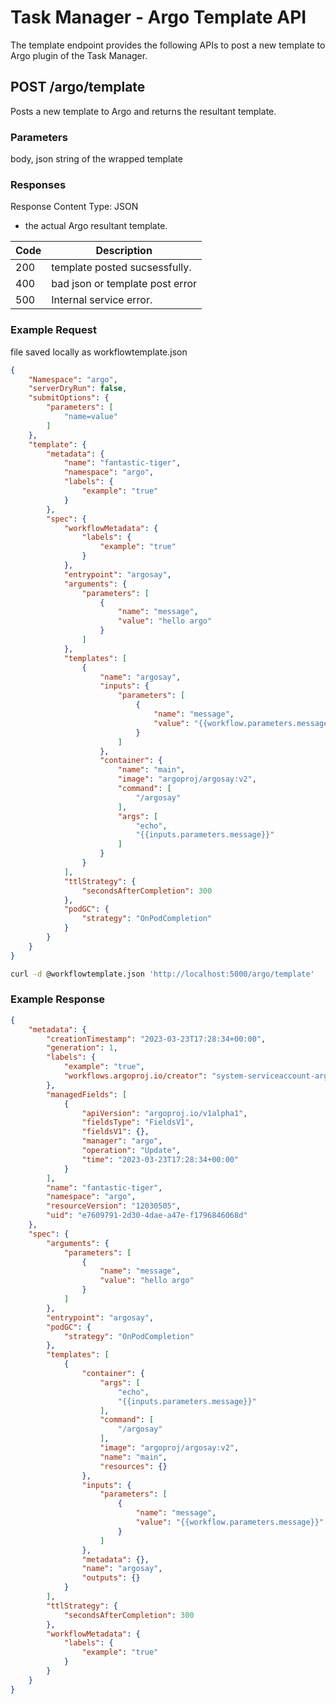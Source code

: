<!--
  ~ Copyright 2022 MONAI Consortium
  ~
  ~ Licensed under the Apache License, Version 2.0 (the "License");
  ~ you may not use this file except in compliance with the License.
  ~ You may obtain a copy of the License at
  ~
  ~ http://www.apache.org/licenses/LICENSE-2.0
  ~
  ~ Unless required by applicable law or agreed to in writing, software
  ~ distributed under the License is distributed on an "AS IS" BASIS,
  ~ WITHOUT WARRANTIES OR CONDITIONS OF ANY KIND, either express or implied.
  ~ See the License for the specific language governing permissions and
  ~ limitations under the License.
-->

# Task Manager - Argo Template API

The template endpoint provides the following APIs to post a new template to Argo plugin of 
the Task Manager.


## POST /argo/template

Posts a new template to Argo and returns the resultant template.

### Parameters

body, json string of the wrapped template 

### Responses

Response Content Type: JSON

- the actual Argo resultant template.

| Code | Description                     |
| ---- | ------------------------------- |
| 200  | template posted sucsessfully.   |
| 400  | bad json or template post error |
| 500  | Internal service error.         |

### Example Request

file saved locally as workflowtemplate.json
```json
{
	"Namespace": "argo",
	"serverDryRun": false,
	"submitOptions": {
		"parameters": [
			"name=value"
		]
	},
	"template": {
		"metadata": {
			"name": "fantastic-tiger",
			"namespace": "argo",
			"labels": {
				"example": "true"
			}
		},
		"spec": {
			"workflowMetadata": {
				"labels": {
					"example": "true"
				}
			},
			"entrypoint": "argosay",
			"arguments": {
				"parameters": [
					{
						"name": "message",
						"value": "hello argo"
					}
				]
			},
			"templates": [
				{
					"name": "argosay",
					"inputs": {
						"parameters": [
							{
								"name": "message",
								"value": "{{workflow.parameters.message}}"
							}
						]
					},
					"container": {
						"name": "main",
						"image": "argoproj/argosay:v2",
						"command": [
							"/argosay"
						],
						"args": [
							"echo",
							"{{inputs.parameters.message}}"
						]
					}
				}
			],
			"ttlStrategy": {
				"secondsAfterCompletion": 300
			},
			"podGC": {
				"strategy": "OnPodCompletion"
			}
		}
	}
}
```

```bash
curl -d @workflowtemplate.json 'http://localhost:5000/argo/template'
```

### Example Response

```json
{
	"metadata": {
		"creationTimestamp": "2023-03-23T17:28:34+00:00",
		"generation": 1,
		"labels": {
			"example": "true",
			"workflows.argoproj.io/creator": "system-serviceaccount-argo-argo-argo-workflows-server"
		},
		"managedFields": [
			{
				"apiVersion": "argoproj.io/v1alpha1",
				"fieldsType": "FieldsV1",
				"fieldsV1": {},
				"manager": "argo",
				"operation": "Update",
				"time": "2023-03-23T17:28:34+00:00"
			}
		],
		"name": "fantastic-tiger",
		"namespace": "argo",
		"resourceVersion": "12030505",
		"uid": "e7609791-2d30-4dae-a47e-f1796846068d"
	},
	"spec": {
		"arguments": {
			"parameters": [
				{
					"name": "message",
					"value": "hello argo"
				}
			]
		},
		"entrypoint": "argosay",
		"podGC": {
			"strategy": "OnPodCompletion"
		},
		"templates": [
			{
				"container": {
					"args": [
						"echo",
						"{{inputs.parameters.message}}"
					],
					"command": [
						"/argosay"
					],
					"image": "argoproj/argosay:v2",
					"name": "main",
					"resources": {}
				},
				"inputs": {
					"parameters": [
						{
							"name": "message",
							"value": "{{workflow.parameters.message}}"
						}
					]
				},
				"metadata": {},
				"name": "argosay",
				"outputs": {}
			}
		],
		"ttlStrategy": {
			"secondsAfterCompletion": 300
		},
		"workflowMetadata": {
			"labels": {
				"example": "true"
			}
		}
	}
}
```
